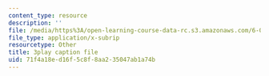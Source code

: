 ```yaml
---
content_type: resource
description: ''
file: /media/https%3A/open-learning-course-data-rc.s3.amazonaws.com/6-00sc-introduction-to-computer-science-and-programming-spring-2011/71f4a18ed16f5c8f8aa235047ab1a74b_Iu4xTLKcbPo.vtt
file_type: application/x-subrip
resourcetype: Other
title: 3play caption file
uid: 71f4a18e-d16f-5c8f-8aa2-35047ab1a74b
---
```

